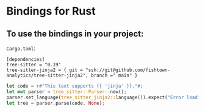 # Bindings for Rust

## To use the bindings in your project:

`Cargo.toml`:
```
[dependencies]
tree-sitter = "0.19"
tree-sitter-jinja2 = { git = "ssh://git@github.com/fishtown-analytics/tree-sitter-jinja2", branch =" main" }
```

```rust
let code = r#"This text supports {{ 'jinja' }}."#;
let mut parser = tree_sitter::Parser::new();
parser.set_language(tree_sitter_jinja2::language()).expect("Error loading jinja2 grammar");
let tree = parser.parse(code, None);
```
